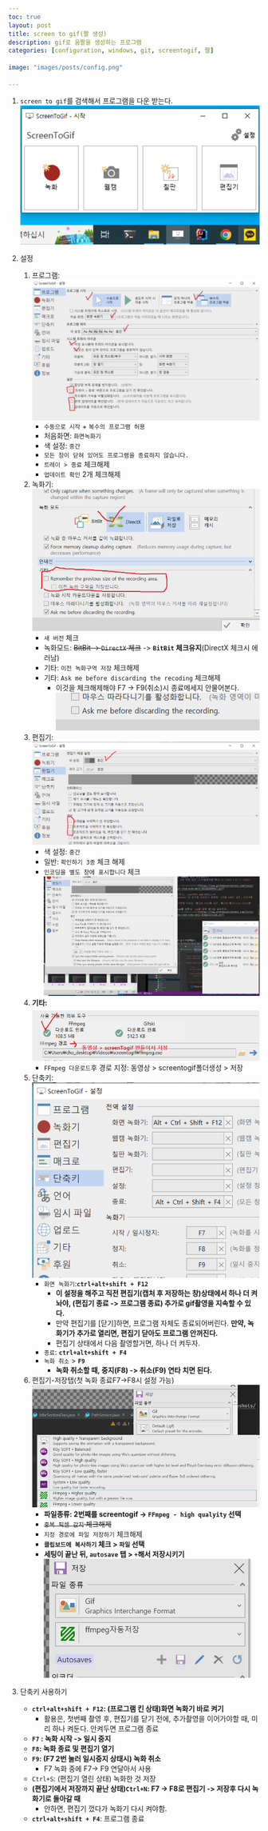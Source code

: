 ```yaml
---
toc: true
layout: post
title: screen to gif(짤 생성)
description: gif로 움짤을 생성하는 프로그램
categories: [configuration, windows, git, screentogif, 짤]

image: "images/posts/config.png"

---
```

1. `screen to gif`를 검색해서 프로그램을 다운 받는다.
    ![20220602162115](https://raw.githubusercontent.com/is2js/screenshots/main/20220602162115.png)

2. 설정
    1. 프로그램: 
        ![20220603222454](https://raw.githubusercontent.com/is2js/screenshots/main/20220603222454.png)
        - `수동으로 시작` + `복수의 프로그램 허용`
        - 처음화면: `화면녹화기`
        - 색 설정: `중간`
        - `모든 창이 닫혀 있어도 프로그램을 종료하지 않습니다.`
        - `트레이 > 종료` 체크해제
        - `업데이트 확인` 2개 체크해제
    2. 녹화기:
        ![20220604120556](https://raw.githubusercontent.com/is2js/screenshots/main/20220604120556.png)
        - `새 버전` 체크
        - 녹화모드: ~~BitBit -> `DirectX` 체크~~ -> **`BitBit` 체크유지**(DirectX 체크시 에러남)
        - 기타: `이전 녹화구역 저장` 체크해제
        - 기타: `Ask me before discarding the recoding` 체크해제
            - 이것을 체크해제해야 F7 -> F9(취소)시 종료메세지 안물어본다.
            ![20220614110232](https://raw.githubusercontent.com/is2js/screenshots/main/20220614110232.png)
    3. 편집기:
        ![20220603222708](https://raw.githubusercontent.com/is2js/screenshots/main/20220603222708.png)
        - 색 설정: `중간`
        - 일반: `확인하기 3종` 체크 해제
        - `인코딩을 별도 창에 표시합니다` 체크
            ![20220613213332](https://raw.githubusercontent.com/is2js/screenshots/main/20220613213332.png)
    4. **기타:**
        ![20220604120741](https://raw.githubusercontent.com/is2js/screenshots/main/20220604120741.png)
        - `FFmpeg 다운로드`후 경로 지정: 동영상 > screentogif폴더생성 > 저장
    5. 단축키:
        ![20220603222814](https://raw.githubusercontent.com/is2js/screenshots/main/20220603222814.png)
        - `화면 녹화기`:**`ctrl+alt+shift + F12`**
            - **이 설정을 해주고 직전 편집기(캡처 후 저장하는 창)상태에서 하나 더 켜놔야, (편집기 종료 -> 프로그램 종료) 추가로 gif촬영을 지속할 수 있다.**
            - 만약 편집기를 [닫기]하면, 프로그램 자체도 종료되어버린다. **만약, 녹화기가 추가로 열리면, 편집기 닫아도 프로그램 안꺼진다.**
            - 편집기 상태에서 다음 촬영할거면, 하나 더 켜두자.
        - `종료`: **`ctrl+alt+shift + F4`**
        - `녹화 취소`  > **`F9`**
            - **녹화 취소할 때, 중지(F8) -> 취소(F9) 연타 치면 된다.**
    5. 편집기-저장탭(첫 녹화 종료F7->F8시 설정 가능)
        ![20220604120929](https://raw.githubusercontent.com/is2js/screenshots/main/20220604120929.png)
        - **파일종류: 2번째를 screentogif -> `FFmpeg - high qualyity` 선택**
        - ~~`중복 픽셀 감지` 체크해제~~
        - `지정 경로에 파일 저장하기` 체크해제 
        - **`클립보드에 복사하기` 체크 > `파일` 선택**
        - **세팅이 끝난 뒤, `autosave` 탭 > `+`해서 저장시키기**
            ![20220604122403](https://raw.githubusercontent.com/is2js/screenshots/main/20220604122403.png)



3. 단축키 사용하기
    - **`ctrl+alt+shift + F12`: (프로그램 킨 상태)화면 녹화기 바로 켜기**
        - 활용은, 첫번째 촬영 후, 편집기를 닫기 전에, 추가촬영을 이어가야할 때, 미리 하나 켜둔다. 안켜두면 프로그램 종료
    - **`F7` : 녹화 시작 -> 일시 중지**
    - **`F8`: 녹화 종료 및 편집기 열기**
    - **`F9`: (F7 2번 눌러 일시중지 상태시) 녹화 취소**
        - F7 녹화 중에  F7-> F9 연달아서 사용
    - `Ctrl+S`: (편집기 열린 상태) 녹화한 것 저장
    - **(편집기에서 저장까지 끝난 상태)`Ctrl+N`: F7 -> F8로 편집기 -> 저장후 다시 녹화기로 돌아갈 때**
        - 안하면, 편집기 껐다가 녹화기 다시 켜야함.
    - **`ctrl+alt+shift + F4`**:  프로그램 종료

